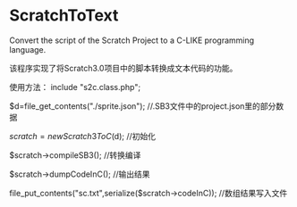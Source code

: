 # ScratchToText
Convert the script of the Scratch Project to a C-LIKE programming language.

该程序实现了将Scratch3.0项目中的脚本转换成文本代码的功能。

使用方法：
   include "s2c.class.php";

   $d=file_get_contents("./sprite.json");	//.SB3文件中的project.json里的部分数据
   
   $scratch= new Scratch3ToC($d);		//初始化
   
   $scratch->compileSB3();			//转换编译
   
   $scratch->dumpCodeInC();			//输出结果
   
   file_put_contents("sc.txt",serialize($scratch->codeInC));	//数组结果写入文件

